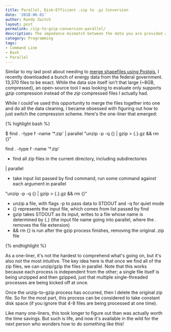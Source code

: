 ```yaml
---
title: Parallel, Disk-Efficient .zip to .gz Conversion
date: '2018-06-01'
author: Randy Zwitch
layout: post
permalink: /zip-to-gzip-conversion-parallel/
description: The impedance mismatch between the data you are provided and the format you need occurs almost 100% when downloading government data. Here's how to efficiently switch from .zip to .gz compression.
category: Programming
tags:
- Command Line
- Bash
- Parallel
---
```


Similar to my last post about needing to [merge shapefiles using Postgis](https://randyzwitch.com/bulk-loading-postgis/), I recently downloaded a bunch of energy data from the federal government. 13,370 files to be exact. While the data size itself isn't that large (~8GB, compressed), an open-source tool I was looking to evaluate only supports _gzip_ compression instead of the _zip_ compressed files I actually had.

While I could've used this opportunity to merge the files together into one and do all the data cleaning, I became obsessed with figuring out how to just switch the compression scheme. Here's the one-liner that emerged:

{% highlight bash %}

$ find . -type f -name '*.zip' | parallel "unzip -p -q {} | gzip > {.}.gz && rm {}"

find . -type f -name '*.zip'
  - find all zip files in the current directory, including subdirectories

| parallel
  - take input list passed by find command, run some command against each argument in parallel

"unzip -p -q {} | gzip > {.}.gz && rm {}"
  - unzip a file, with flags -p to pass data to STDOUT and -q for quiet mode
  - {} represents the input file, which comes from list passed by find
  - gzip takes STDOUT as its input, writes to a file whose name is determined by {.}
    (the input file name going into parallel, where the . removes the file extension)
  - && rm {} is run after the gzip process finishes, removing the original .zip file

{% endhighlight %}

As a one-liner, it's not the hardest to comprehend what's going on, but it's also not the most intuitive. The key idea here is that once we find all of the zip files, we can unzip/gzip the files in parallel. Note that this works because each process is independent from the other; a single file itself is being unzipped and then gzipped, just that multiple single-threaded processes are being kicked off at once.

Once the unzip-to-gzip process has occurred, then I delete the original zip file. So for the most part, this process can be considered to take constant disk space (if you ignore that 4-8 files are being processed at one time).

Like many one-liners, this took longer to figure out than was actually worth the time savings. But such is life, and now it's available in the wild for the next person who wonders how to do something like this!
